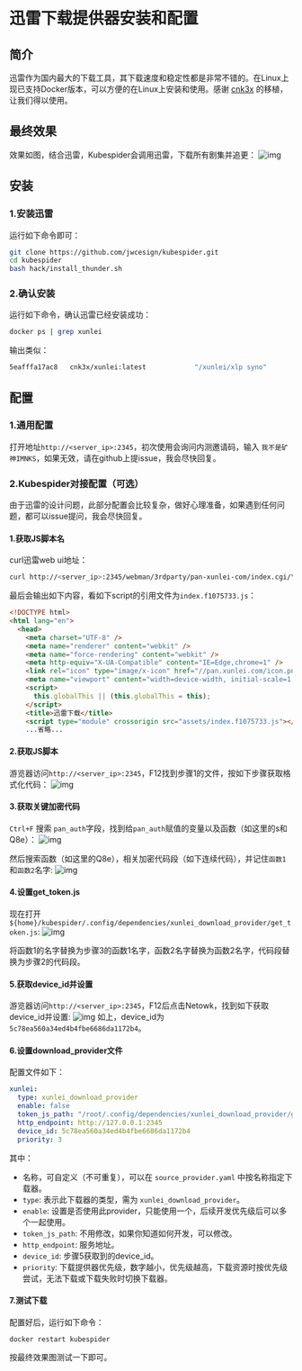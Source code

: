 # 迅雷下载提供器安装和配置
## 简介
迅雷作为国内最大的下载工具，其下载速度和稳定性都是非常不错的。在Linux上现已支持Docker版本，可以方便的在Linux上安装和使用。感谢 [cnk3x](https://github.com/cnk3x/xunlei) 的移植，让我们得以使用。

## 最终效果
效果如图，结合迅雷，Kubespider会调用迅雷，下载所有剧集并追更：
![img](images/xunlei_final_show.gif)

## 安装
### 1.安装迅雷
运行如下命令即可：
```sh
git clone https://github.com/jwcesign/kubespider.git
cd kubespider
bash hack/install_thunder.sh
```

### 2.确认安装
运行如下命令，确认迅雷已经安装成功：
```sh
docker ps | grep xunlei
```
输出类似：
```sh
5eafffa17ac8   cnk3x/xunlei:latest            "/xunlei/xlp syno"       5 days ago       Up 5 days
```

## 配置
### 1.通用配置
打开地址`http://<server_ip>:2345`，初次使用会询问内测邀请码，输入 `我不是矿神IMNKS`，如果无效，请在github上提issue，我会尽快回复。

### 2.Kubespider对接配置（可选）
由于迅雷的设计问题，此部分配置会比较复杂，做好心理准备，如果遇到任何问题，都可以issue提问，我会尽快回复。

#### 1.获取JS脚本名
curl迅雷web ui地址：
```sh
curl http://<server_ip>:2345/webman/3rdparty/pan-xunlei-com/index.cgi/\#/home
```
最后会输出如下内容，看如下script的引用文件为`index.f1075733.js`：
```html
<!DOCTYPE html>
<html lang="en">
  <head>
    <meta charset="UTF-8" />
    <meta name="renderer" content="webkit" />
    <meta name="force-rendering" content="webkit" />
    <meta http-equiv="X-UA-Compatible" content="IE=Edge,chrome=1" />
    <link rel="icon" type="image/x-icon" href="//pan.xunlei.com/icon.png" />
    <meta name="viewport" content="width=device-width, initial-scale=1.0" />
    <script>
      this.globalThis || (this.globalThis = this);
    </script>
    <title>迅雷下载</title>
    <script type="module" crossorigin src="assets/index.f1075733.js"></script>
    ...省略...
```

#### 2.获取JS脚本
游览器访问`http://<server_ip>:2345`，F12找到步骤1的文件，按如下步骤获取格式化代码：
![img](images/get_xunlei_js.jpg)

#### 3.获取关键加密代码
`Ctrl+F` 搜索 `pan_auth`字段，找到给`pan_auth`赋值的变量以及函数（如这里的s和Q8e）：
![img](images/get_key_step1.jpg)

然后搜索函数（如这里的Q8e），相关加密代码段（如下连续代码），并记住`函数1`和`函数2`名字:
![img](images/get_key_step2.jpg)

#### 4.设置get_token.js
现在打开`${home}/kubespider/.config/dependencies/xunlei_download_provider/get_token.js`:
![img](images/get_key_step3.jpg)  

将函数1的名字替换为步骤3的函数1名字，函数2名字替换为函数2名字，代码段替换为步骤2的代码段。

#### 5.获取device_id并设置
游览器访问`http://<server_ip>:2345`，F12后点击Netowk，找到如下获取device_id并设置:
![img](images/get_device_id.jpg)
如上，device_id为`5c78ea560a34ed4b4fbe6686da1172b4`。

#### 6.设置download_provider文件
配置文件如下：
```yaml
xunlei:
  type: xunlei_download_provider
  enable: false
  token_js_path: "/root/.config/dependencies/xunlei_download_provider/get_token.js"
  http_endpoint: http://127.0.0.1:2345
  device_id: 5c78ea560a34ed4b4fbe6686da1172b4
  priority: 3

```
其中：

* 名称，可自定义（不可重复），可以在 `source_provider.yaml` 中按名称指定下载器。
* `type`: 表示此下载器的类型，需为 `xunlei_download_provider`。
* `enable`: 设置是否使用此provider，只能使用一个，后续开发优先级后可以多个一起使用。
* `token_js_path`: 不用修改，如果你知道如何开发，可以修改。
* `http_endpoint`: 服务地址。
* `device_id`: 步骤5获取到的device_id。
* `priority`: 下载提供器优先级，数字越小，优先级越高，下载资源时按优先级尝试，无法下载或下载失败时切换下载器。

#### 7.测试下载
配置好后，运行如下命令：
```
docker restart kubespider
```
按最终效果图测试一下即可。